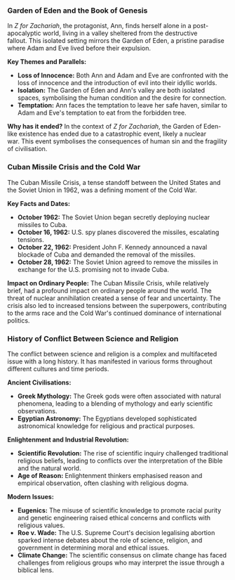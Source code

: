### Garden of Eden and the Book of Genesis

In _Z for Zachariah_, the protagonist, Ann, finds herself alone in a post-apocalyptic world, living in a valley sheltered from the destructive fallout. This isolated setting mirrors the Garden of Eden, a pristine paradise where Adam and Eve lived before their expulsion.

**Key Themes and Parallels:**

- **Loss of Innocence:** Both Ann and Adam and Eve are confronted with the loss of innocence and the introduction of evil into their idyllic worlds.
- **Isolation:** The Garden of Eden and Ann's valley are both isolated spaces, symbolising the human condition and the desire for connection.
- **Temptation:** Ann faces the temptation to leave her safe haven, similar to Adam and Eve's temptation to eat from the forbidden tree.

**Why has it ended?** In the context of _Z for Zachariah_, the Garden of Eden-like existence has ended due to a catastrophic event, likely a nuclear war. This event symbolises the consequences of human sin and the fragility of civilisation.

### Cuban Missile Crisis and the Cold War

The Cuban Missile Crisis, a tense standoff between the United States and the Soviet Union in 1962, was a defining moment of the Cold War.

**Key Facts and Dates:**

- **October 1962:** The Soviet Union began secretly deploying nuclear missiles to Cuba.
- **October 16, 1962:** U.S. spy planes discovered the missiles, escalating tensions.
- **October 22, 1962:** President John F. Kennedy announced a naval blockade of Cuba and demanded the removal of the missiles.
- **October 28, 1962:** The Soviet Union agreed to remove the missiles in exchange for the U.S. promising not to invade Cuba.

**Impact on Ordinary People:** The Cuban Missile Crisis, while relatively brief, had a profound impact on ordinary people around the world. The threat of nuclear annihilation created a sense of fear and uncertainty. The crisis also led to increased tensions between the superpowers, contributing to the arms race and the Cold War's continued dominance of international politics.

### History of Conflict Between Science and Religion

The conflict between science and religion is a complex and multifaceted issue with a long history. It has manifested in various forms throughout different cultures and time periods.

**Ancient Civilisations:**

- **Greek Mythology:** The Greek gods were often associated with natural phenomena, leading to a blending of mythology and early scientific observations.
- **Egyptian Astronomy:** The Egyptians developed sophisticated astronomical knowledge for religious and practical purposes.

**Enlightenment and Industrial Revolution:**

- **Scientific Revolution:** The rise of scientific inquiry challenged traditional religious beliefs, leading to conflicts over the interpretation of the Bible and the natural world.
- **Age of Reason:** Enlightenment thinkers emphasised reason and empirical observation, often clashing with religious dogma.

**Modern Issues:**

- **Eugenics:** The misuse of scientific knowledge to promote racial purity and genetic engineering raised ethical concerns and conflicts with religious values.
- **Roe v. Wade:** The U.S. Supreme Court's decision legalising abortion sparked intense debates about the role of science, religion, and government in determining moral and ethical issues.
- **Climate Change:** The scientific consensus on climate change has faced challenges from religious groups who may interpret the issue through a biblical lens.